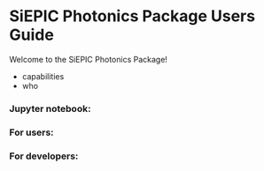 # SiEPIC Photonics Package Users Guide

Welcome to the SiEPIC Photonics Package!
*   capabilities
*   who

### Jupyter notebook:

### For users:

### For developers:

